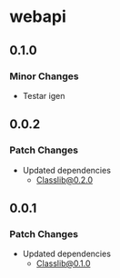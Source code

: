 # webapi

## 0.1.0

### Minor Changes

- Testar igen

## 0.0.2

### Patch Changes

- Updated dependencies
  - Classlib@0.2.0

## 0.0.1

### Patch Changes

- Updated dependencies
  - Classlib@0.1.0
